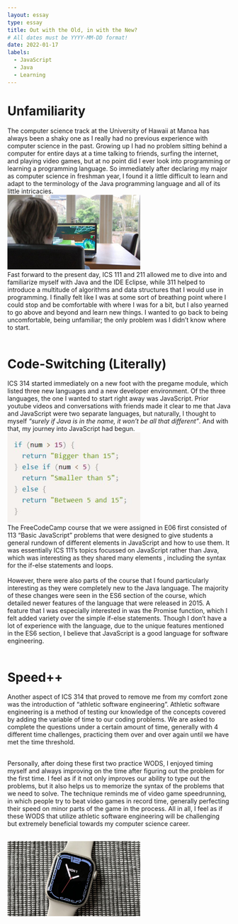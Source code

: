 ```yaml
---
layout: essay
type: essay
title: Out with the Old, in with the New?
# All dates must be YYYY-MM-DD format!
date: 2022-01-17
labels:
  - JavaScript
  - Java
  - Learning
---
```




<h1> Unfamiliarity </h1>
The computer science track at the University of Hawaii at Manoa has always been a shaky one as I really had no previous experience with computer science in the past. Growing up I had no problem sitting behind a computer for entire days at a time talking to friends, surfing the internet, and playing video games, but at no point did I ever look into programming or learning a programming language. So immediately after declaring my major as computer science in freshman year, I found it a little difficult to learn and adapt to the terminology of the Java programming language and all of its little intricacies.
<br>
<img class="ui medium right floated image" src="../images/Minecraft.jpg" width = "300">
  <br>
Fast forward to the present day, ICS 111 and 211 allowed me to dive into and familiarize myself with Java and the IDE Eclipse, while 311 helped to introduce a multitude of algorithms and data structures that I would use in programming. I finally felt like I was at some sort of breathing point where I could stop and be comfortable with where I was for a bit, but I also yearned to go above and beyond and learn new things. I wanted to go back to being uncomfortable, being unfamiliar; the only problem was I didn’t know where to start.
<br>
  <br>
<h1> Code-Switching (Literally) </h1>

ICS 314 started immediately on a new foot with the pregame module, which listed three new languages and a new developer environment. Of the three languages, the one I wanted to start right away was JavaScript. Prior youtube videos and conversations with friends made it clear to me that Java and JavaScript were two separate languages, but naturally, I thought to myself <em>“surely if Java is in the name, it won’t be all that different”</em>. And with that, my journey into JavaScript had begun.
<br>
<img class="ui medium left floated image" src="../images/ifelsestatements.JPG" width = "300">
  <br>
The FreeCodeCamp course that we were assigned in E06 first consisted of 113 “Basic JavaScript” problems that were designed to give students a general rundown of different elements in JavaScript and how to use them. It was essentially ICS 111’s topics focussed on JavaScript rather than Java, which was interesting as they shared many elements , including the syntax for the if-else statements and loops.
<br>
  <br>
However, there were also parts of the course that I found particularly interesting as they were completely new to the Java language. The majority of these changes were seen in the ES6 section of the course, which detailed newer features of the language that were released in 2015. A feature that I was especially interested in was the Promise function, which I felt added variety over the simple if-else statements. Though I don’t have a lot of experience with the language, due to the unique features mentioned in the ES6 section, I believe that JavaScript is a good language for software engineering.
<br>
  <br>
<h1> Speed++ </h1>
Another aspect of ICS 314 that proved to remove me from my comfort zone was the introduction of “athletic software engineering”. Athletic software engineering is a method of testing our knowledge of the concepts covered by adding the variable of time to our coding problems. We are asked to complete the questions under a certain amount of time, generally with 4 different time challenges, practicing them over and over again until we have met the time threshold. 
<br>
  <br>

Personally, after doing these first two practice WODS, I enjoyed timing myself and always improving on the time after figuring out the problem for the first time. I feel as if it not only improves our ability to type out the problems, but it also helps us to memorize the syntax of the problems that we need to solve. The technique reminds me of video game speedrunning, in which people try to beat video games in record time, generally perfecting their speed on minor parts of the game in the process. All in all, I feel as if these WODS that utilize athletic software engineering will be challenging but extremely beneficial towards my computer science career.

<br>
<img class="ui medium centered floated image" src="../images/applewatch7.jpg" width = "300">
  <br>
  <br>
